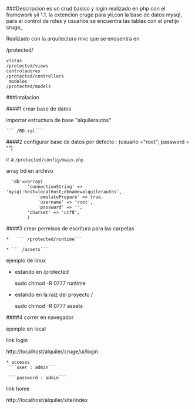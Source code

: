 ###Descripcion
es un crud basico y login realizado en php con el framework yii 1.1, la extencion cruge para yii,con la base de datos mysql, 
para el control de roles y usuarios se encuentra las tablas con el prefijo cruge_

Realizado con la arquitectura mvc que se  encuentra en

/protected/

    vistas 
    /protected/views
    controladores 
    /protected/controllers
     modelos 
    /protected/models

###intalacion 

####1 crear base de datos 

 importar  estructura de base "alquilerautos"
 
    ``` /BD.sql```


####2 configurar base de datos por defecto : (usuario ="root"; password = "")

 ir a ```/protected/config/main.php```

 array bd en archivo 
```
  'db'=>array(
	 	'connectionString' => 'mysql:host=localhost;dbname=alquilerautos',
			'emulatePrepare' => true,
			'username' => 'root',
			'password' => '',
	 	'charset' => 'utf8',
		)
  ```
####3 crear permisos de escritura para las carpetas 

    *   ``` /protected/runtime```

    * ``` /assets```

ejemplo de linux 

   - estando en /protected

      sudo chmod -R 0777 runtime
 
   - estando en la raiz del proyecto /
 
        sudo chmod -R 0777 assets

####4 correr en navegador

ejemplo en local

link login 

http://localhost/alquiler/cruge/ui/login

    * accesos  
     ```user : admin```

     ```password : admin```

link home 

http://localhost/alquiler/site/index